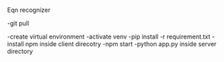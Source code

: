 Eqn recognizer

-git pull

-create virtual environment
-activate venv
-pip install -r requirement.txt
-install npm inside client direcotry
-npm start
-python app.py inside server directory
